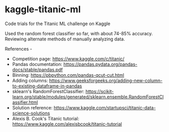 # kaggle-titanic-ml
Code trials for the Titanic ML challenge on Kaggle

Used the random forest classifier so far, with about 74-85% accuracy.
Reviewing alternate methods of manually analyzing data.


References -
* Competition page: https://www.kaggle.com/c/titanic/
* Pandas documentation: https://pandas.pydata.org/pandas-docs/stable/pandas.pdf
* Binning: https://pbpython.com/pandas-qcut-cut.html
* Adding columns: https://www.geeksforgeeks.org/adding-new-column-to-existing-dataframe-in-pandas
* sklearn's RandomForestClassifier: https://scikit-learn.org/stable/modules/generated/sklearn.ensemble.RandomForestClassifier.html
* Solution reference: https://www.kaggle.com/startupsci/titanic-data-science-solutions
* Alexis B. Cook's Titanic tutorial: https://www.kaggle.com/alexisbcook/titanic-tutorial
